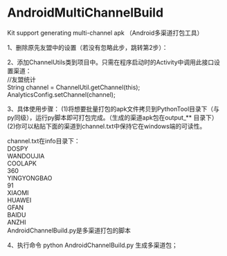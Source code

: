 # AndroidMultiChannelBuild
Kit support generating multi-channel apk （Android多渠道打包工具）  


1、删除原先友盟中的设置（若没有忽略此步，跳转第2步）： 
<meta-data android:name="UMENG_CHANNEL" android:value="${channel}"/>

2、添加ChannelUtils类到项目中。只需在程序启动时的Activity中调用此接口设置渠道：  
//友盟统计  
String channel = ChannelUtil.getChannel(this);  
AnalyticsConfig.setChannel(channel);  
 
 
3、具体使用步骤：
(1)将想要批量打包的apk文件拷贝到PythonTool目录下（与py同级），运行py脚本即可打包完成。（生成的渠道apk包在output_** 目录下）
(2)你可以粘贴下面的渠道到channel.txt中保持它在windows端的可读性。

channel.txt在info目录下：   
DOSPY  
WANDOUJIA  
COOLAPK  
360  
YINGYONGBAO  
91  
XIAOMI  
HUAWEI  
GFAN  
BAIDU  
ANZHI  
AndroidChannelBuild.py是多渠道打包的脚本


4、执行命令 python AndroidChannelBuild.py  生成多渠道包；

